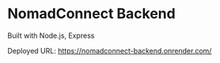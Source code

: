 # NomadConnect Backend

Built with Node.js, Express

Deployed URL: https://nomadconnect-backend.onrender.com/